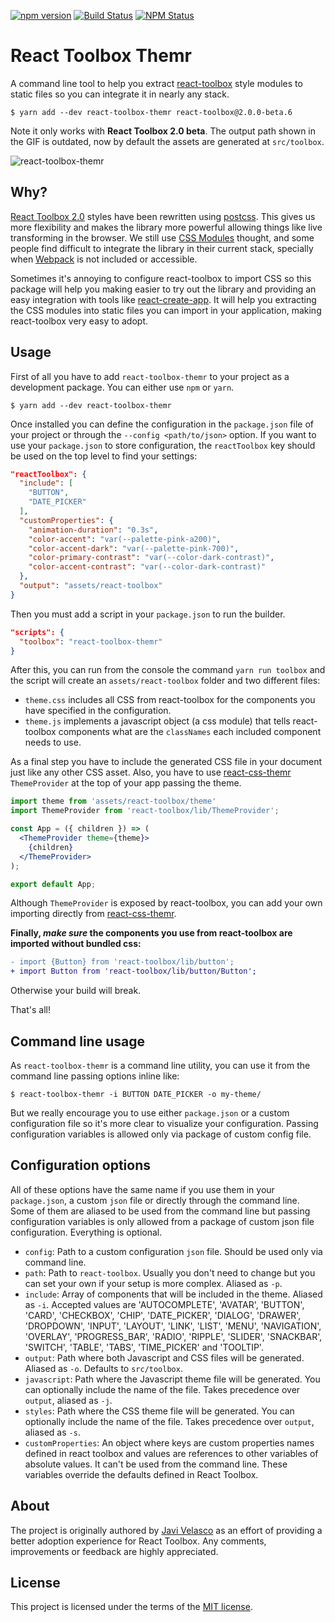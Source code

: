 [![npm version](https://img.shields.io/npm/v/react-toolbox-themr.svg?style=flat-square)](https://www.npmjs.com/package/react-toolbox-themr)
[![Build Status](http://img.shields.io/travis/react-toolbox/react-toolbox-themr/master.svg?style=flat-square)](https://travis-ci.org/react-toolbox/react-toolbox-themr)
[![NPM Status](http://img.shields.io/npm/dm/react-toolbox-themr.svg?style=flat-square)](https://www.npmjs.com/package/react-toolbox-themr)

# React Toolbox Themr

A command line tool to help you extract [react-toolbox](http://react-toolbox.com) style modules to static files so you can integrate it in nearly any stack.

```
$ yarn add --dev react-toolbox-themr react-toolbox@2.0.0-beta.6
```

Note it only works with **React Toolbox 2.0 beta**. The output path shown in the GIF is outdated, now by default the assets are generated at `src/toolbox`.

![react-toolbox-themr](https://cloud.githubusercontent.com/assets/1634922/21305836/285a092a-c5ce-11e6-8ad4-7b170dc97d1b.gif)

## Why?

[React Toolbox 2.0](https://github.com/react-toolbox/react-toolbox/releases) styles have been rewritten using [postcss](https://github.com/postcss/postcss). This gives us more flexibility and makes the library more powerful allowing things like live transforming in the browser. We still use [CSS Modules](https://github.com/css-modules/css-modules) thought, and some people find difficult to integrate the library in their current stack, specially when [Webpack](https://webpack.github.io/) is not included or accessible.

Sometimes it's annoying to configure react-toolbox to import CSS so this package will help you making easier to try out the library and providing an easy integration with tools like [react-create-app](https://github.com/facebookincubator/create-react-app). It will help you extracting the CSS modules into static files you can import in your application, making react-toolbox very easy to adopt.

## Usage

First of all you have to add `react-toolbox-themr` to your project as a development package. You can either use `npm` or `yarn`.

```
$ yarn add --dev react-toolbox-themr
```

Once installed you can define the configuration in the `package.json` file of your project or through the `--config <path/to/json>` option. If you want to use your `package.json` to store configuration, the `reactToolbox` key should be used on the top level to find your settings:

```json
"reactToolbox": {
  "include": [
    "BUTTON",
    "DATE_PICKER"
  ],
  "customProperties": {
    "animation-duration": "0.3s",
    "color-accent": "var(--palette-pink-a200)",
    "color-accent-dark": "var(--palette-pink-700)",
    "color-primary-contrast": "var(--color-dark-contrast)",
    "color-accent-contrast": "var(--color-dark-contrast)"
  },
  "output": "assets/react-toolbox"
}
```

Then you must add a script in your `package.json` to run the builder.

```json
"scripts": {
  "toolbox": "react-toolbox-themr"
}
```

After this, you can run from the console the command `yarn run toolbox` and the script will create an `assets/react-toolbox` folder and two different files:

- `theme.css` includes all CSS from react-toolbox for the components you have specified in the configuration.
- `theme.js` implements a javascript object (a css module) that tells react-toolbox components what are the `classNames` each included component needs to use.

As a final step you have to include the generated CSS file in your document just like any other CSS asset. Also, you have to use [react-css-themr](https://github.com/javivelasco/react-css-themr) `ThemeProvider` at the top of your app passing the theme.

```jsx
import theme from 'assets/react-toolbox/theme'
import ThemeProvider from 'react-toolbox/lib/ThemeProvider';

const App = ({ children }) => (  
  <ThemeProvider theme={theme}>
    {children}
  </ThemeProvider>
);

export default App;
```

Although `ThemeProvider` is exposed by react-toolbox, you can add your own importing directly from [react-css-themr](https://github.com/javivelasco/react-css-themr).

**Finally, *make sure* the components you use from react-toolbox are imported without bundled css:**

```diff
- import {Button} from 'react-toolbox/lib/button';
+ import Button from 'react-toolbox/lib/button/Button';
```

Otherwise your build will break.

That's all!

## Command line usage

As `react-toolbox-themr` is a command line utility, you can use it from the command line passing options inline like:

```
$ react-toolbox-themr -i BUTTON DATE_PICKER -o my-theme/
```

But we really encourage you to use either `package.json` or a custom configuration file so it's more clear to visualize your configuration. Passing configuration variables is allowed only via package of custom config file.


## Configuration options

All of these options have the same name if you use them in your `package.json`, a custom `json` file or directly through the command line. Some of them are aliased to be used from the command line but passing configuration variables is only allowed from a package of custom json file configuration. Everything is optional.

- `config`: Path to a custom configuration `json` file. Should be used only via command line.
- `path`: Path to `react-toolbox`. Usually you don't need to change but you can set your own if your setup is more complex. Aliased as `-p`.
- `include`: Array of components that will be included in the theme. Aliased as `-i`. Accepted values are 'AUTOCOMPLETE', 'AVATAR', 'BUTTON', 'CARD', 'CHECKBOX', 'CHIP', 'DATE_PICKER', 'DIALOG', 'DRAWER', 'DROPDOWN', 'INPUT', 'LAYOUT', 'LINK', 'LIST', 'MENU', 'NAVIGATION', 'OVERLAY', 'PROGRESS_BAR', 'RADIO', 'RIPPLE', 'SLIDER', 'SNACKBAR', 'SWITCH', 'TABLE', 'TABS', 'TIME_PICKER' and 'TOOLTIP'.
- `output`: Path where both Javascript and CSS files will be generated. Aliased as `-o`. Defaults to `src/toolbox`.
- `javascript`: Path where the Javascript theme file will be generated. You can optionally include the name of the file. Takes precedence over `output`, aliased as `-j`.
- `styles`: Path where the CSS theme file will be generated. You can optionally include the name of the file. Takes precedence over `output`, aliased as `-s`.
- `customProperties`: An object where keys are custom properties names defined in react toolbox and values are references to other variables of absolute values. It can't be used from the command line. These variables override the defaults defined in React Toolbox.

## About

The project is originally authored by [Javi Velasco](https://twitter.com/javivelasco) as an effort of providing a better adoption experience for React Toolbox. Any comments, improvements or feedback are highly appreciated.

## License
This project is licensed under the terms of the [MIT license](https://github.com/react-toolbox/react-toolbox-themr/blob/master/LICENSE).
